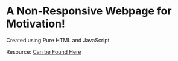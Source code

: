 # A Non-Responsive Webpage for Motivation!

Created using Pure HTML and JavaScript

Resource: <a href="https://github.com/ProgrammingHero1/new-year-new-me">Can be Found Here</a>
